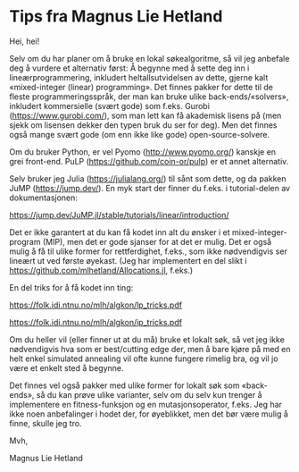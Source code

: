 # Tips fra Magnus Lie Hetland


Hei, hei!

Selv om du har planer om å bruke en lokal søkealgoritme, så vil jeg anbefale deg å vurdere et alternativ først: Å begynne med å sette deg inn i lineærprogrammering, inkludert heltallsutvidelsen av dette, gjerne kalt «mixed-integer (linear) programming». Det finnes pakker for dette til de fleste programmeringsspråk, der man kan bruke ulike back-ends/«solvers», inkludert kommersielle (svært gode) som f.eks. Gurobi (https://www.gurobi.com/), som man lett kan få akademisk lisens på (men sjekk om lisensen dekker den typen bruk du ser for deg). Men det finnes også mange svært gode (om enn ikke like gode) open-source-solvere.

Om du bruker Python, er vel Pyomo (http://www.pyomo.org/) kanskje en grei front-end. PuLP (https://github.com/coin-or/pulp) er et annet alternativ.

Selv bruker jeg Julia (https://julialang.org/) til sånt som dette, og da pakken JuMP (https://jump.dev/). En myk start der finner du f.eks. i tutorial-delen av dokumentasjonen:

https://jump.dev/JuMP.jl/stable/tutorials/linear/introduction/

Det er ikke garantert at du kan få kodet inn alt du ønsker i et mixed-integer-program (MIP), men det er gode sjanser for at det er mulig. Det er også mulig å få til ulike former for rettferdighet, f.eks., som ikke nødvendigvis ser lineært ut ved første øyekast. (Jeg har implementert en del slikt i https://github.com/mlhetland/Allocations.jl, f.eks.) 

En del triks for å få kodet inn ting:

https://folk.idi.ntnu.no/mlh/algkon/lp_tricks.pdf

https://folk.idi.ntnu.no/mlh/algkon/ip_tricks.pdf

Om du heller vil (eller finner ut at du må) bruke et lokalt søk, så vet jeg ikke nødvendigvis hva som er best/cutting edge der, men å bare kjøre på med en helt enkel simulated annealing vil ofte kunne fungere rimelig bra, og vil jo være et enkelt sted å begynne.

Det finnes vel også pakker med ulike former for lokalt søk som «back-ends», så du kan prøve ulike varianter, selv om du selv kun trenger å implementere en fitness-funksjon og en mutasjonsoperator, f.eks. Jeg har ikke noen anbefalinger i hodet der, for øyeblikket, men det bør være mulig å finne, skulle jeg tro.

Mvh,

Magnus Lie Hetland
